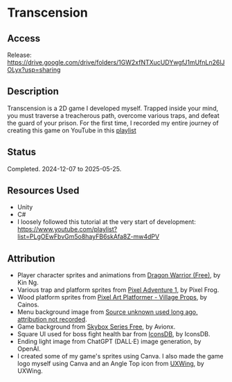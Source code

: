 # Transcension

## Access
Release: https://drive.google.com/drive/folders/1GW2xfNTXucUDYwgfJ1mUfnLn26lJOLyx?usp=sharing

## Description
Transcension is a 2D game I developed myself. Trapped inside your mind, you must traverse a treacherous path, overcome various traps, and defeat the guard of your prison. For the first time, I recorded my entire journey of creating this game on YouTube in this [playlist](https://www.youtube.com/playlist?list=PLesP53Zl6Cp2Jux0-xHTzYutJgp_b2mdj)

## Status
Completed. 2024-12-07 to 2025-05-25.

## Resources Used
- Unity
- C#
- I loosely followed this tutorial at the very start of development: https://www.youtube.com/playlist?list=PLgOEwFbvGm5o8hayFB6skAfa8Z-mw4dPV

## Attribution
- Player character sprites and animations from [Dragon Warrior (Free)](https://assetstore.unity.com/packages/2d/characters/dragon-warrior-free-93896#publisher), by Kin Ng.
- Various trap and platform sprites from [Pixel Adventure 1](https://assetstore.unity.com/packages/2d/characters/pixel-adventure-1-155360), by Pixel Frog.
- Wood platform sprites from [Pixel Art Platformer - Village Props](https://assetstore.unity.com/packages/2d/environments/pixel-art-platformer-village-props-166114), by Cainos.
- Menu background image from [Source unknown used long ago, attribution not recorded](https://dm0qx8t0i9gc9.cloudfront.net/thumbnails/video/SG-eb_AW3lg7hq68c/videoblocks-fog-4-al-x-ag_hkvr3-c4h_thumbnail-1080_14.png).
- Game background from [Skybox Series Free](https://assetstore.unity.com/packages/2d/textures-materials/sky/skybox-series-free-103633), by Avionx.
- Square UI used for boss fight health bar from [IconsDB](https://www.iconsdb.com/white-icons/square-rounded-icon.html), by IconsDB.
- Ending light image from ChatGPT (DALL·E) image generation, by OpenAI.
- I created some of my game's sprites using Canva. I also made the game logo myself using Canva and an Angle Top icon from [UXWing](https://uxwing.com/angle-top-icon/), by UXWing.

